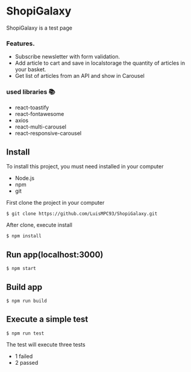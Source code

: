 # ShopiGalaxy
ShopiGalaxy is a test page

### Features.
- Subscribe newsletter with form validation.
- Add article to cart and save in localstorage the quantity of articles in your basket.
- Get list of articles from an API and show in Carousel

### used libraries 📚
- react-toastify
- react-fontawesome
- axios
- react-multi-carousel
- react-responsive-carousel

## Install
To install this project, you must need installed in your computer
- Node.js
- npm
- git

First clone the project in your computer
```
$ git clone https://github.com/LuisMPC93/ShopiGalaxy.git
```
After clone, execute install
```
$ npm install 
```
## Run app(localhost:3000)
```
$ npm start
```
## Build app
```
$ npm run build
```

## Execute a simple test
```
$ npm run test
```
The test will execute three tests
- 1 failed
- 2 passed